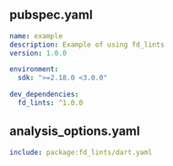 ## pubspec.yaml

```yaml
name: example
description: Example of using fd_lints
version: 1.0.0

environment:
  sdk: ">=2.18.0 <3.0.0"

dev_dependencies:
  fd_lints: ^1.0.0
```

## analysis_options.yaml

```yaml
include: package:fd_lints/dart.yaml
```